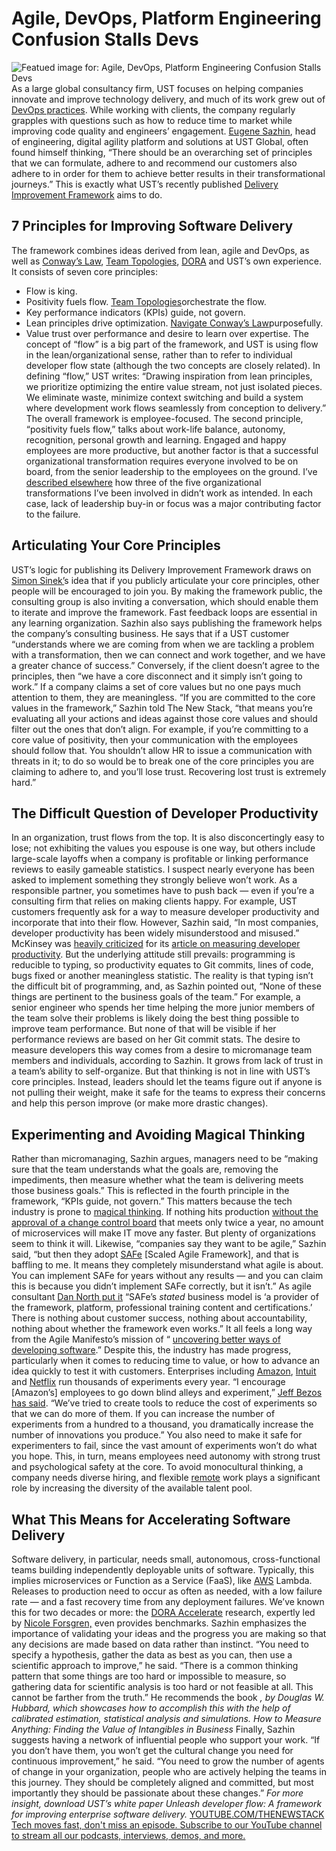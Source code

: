# Agile, DevOps, Platform Engineering Confusion Stalls Devs
![Featued image for: Agile, DevOps, Platform Engineering Confusion Stalls Devs](https://cdn.thenewstack.io/media/2024/04/8efa7c7e-software-development-elevate-flow-1024x576.jpg)
As a large global consultancy firm, UST focuses on helping companies innovate and improve technology delivery, and much of its work grew out of
[DevOps practices](https://roadmap.sh/devops). While working with clients, the company regularly grapples with questions such as how to reduce time to market while improving code quality and engineers’ engagement. [Eugene Sazhin](https://www.linkedin.com/in/eugene-sazhin-b12a753/), head of engineering, digital agility platform and solutions at UST Global, often found himself thinking, “There should be an overarching set of principles that we can formulate, adhere to and recommend our customers also adhere to in order for them to achieve better results in their transformational journeys.”
This is exactly what UST’s recently published
[Delivery Improvement Framework](https://www.ust.com/en/delivery-improvement-framework) aims to do.
## 7 Principles for Improving Software Delivery
The framework combines ideas derived from lean, agile and DevOps, as well as
[Conway’s Law](https://www.melconway.com/Home/Committees_Paper.html), [Team Topologies](https://teamtopologies.com), [DORA](https://thenewstack.io/google-says-you-might-be-doing-dora-metrics-wrong/) and UST’s own experience. It consists of seven core principles:
- Flow is king.
- Positivity fuels flow.
[Team Topologies](https://thenewstack.io/how-team-topologies-supports-platform-engineering/)orchestrate the flow.
- Key performance indicators (KPIs) guide, not govern.
- Lean principles drive optimization.
[Navigate Conway’s Law](https://thenewstack.io/context-reversing-conways-law-for-superior-service-management/)purposefully.
- Value trust over performance and desire to learn over expertise.
The concept of “flow” is a big part of the framework, and UST is using flow in the lean/organizational sense, rather than to refer to individual developer flow state (although the two concepts are closely related). In defining “flow,” UST writes:
“Drawing inspiration from lean principles, we prioritize optimizing the entire value stream, not just isolated pieces. We eliminate waste, minimize context switching and build a system where development work flows seamlessly from conception to delivery.”
The overall framework is employee-focused. The second principle, “positivity fuels flow,” talks about work-life balance, autonomy, recognition, personal growth and learning. Engaged and happy employees are more productive, but another factor is that a successful organizational transformation requires everyone involved to be on board, from the senior leadership to the employees on the ground. I’ve
[described elsewhere](https://blog.container-solutions.com/why-run-thousands-of-failed-experiments) how three of the five organizational transformations I’ve been involved in didn’t work as intended. In each case, lack of leadership buy-in or focus was a major contributing factor to the failure.
## Articulating Your Core Principles
UST’s logic for publishing its Delivery Improvement Framework draws on
[Simon Sinek’](https://www.youtube.com/@SimonSinek)s idea that if you publicly articulate your core principles, other people will be encouraged to join you. By making the framework public, the consulting group is also inviting a conversation, which should enable them to iterate and improve the framework. Fast feedback loops are essential in any learning organization.
Sazhin also says publishing the framework helps the company’s consulting business. He says that if a UST customer “understands where we are coming from when we are tackling a problem with a transformation, then we can connect and work together, and we have a greater chance of success.” Conversely, if the client doesn’t agree to the principles, then “we have a core disconnect and it simply isn’t going to work.”
If a company claims a set of core values but no one pays much attention to them, they are meaningless. “If you are committed to the core values in the framework,” Sazhin told The New Stack, “that means you’re evaluating all your actions and ideas against those core values and should filter out the ones that don’t align. For example, if you’re committing to a core value of positivity, then your communication with the employees should follow that. You shouldn’t allow HR to issue a communication with threats in it; to do so would be to break one of the core principles you are claiming to adhere to, and you’ll lose trust. Recovering lost trust is extremely hard.”
## The Difficult Question of Developer Productivity
In an organization, trust flows from the top. It is also disconcertingly easy to lose; not exhibiting the values you espouse is one way, but others include large-scale layoffs when a company is profitable or linking performance reviews to easily gameable statistics.
I suspect nearly everyone has been asked to implement something they strongly believe won’t work. As a responsible partner, you sometimes have to push back — even if you’re a consulting firm that relies on making clients happy. For example, UST customers frequently ask for a way to measure developer productivity and incorporate that into their flow. However, Sazhin said, “In most companies, developer productivity has been widely misunderstood and misused.”
McKinsey was
[heavily ](https://dannorth.net/mckinsey-review/) [criticized](https://leaddev.com/process/what-mckinsey-got-wrong-about-developer-productivity) for its [article on measuring developer productivity](https://www.mckinsey.com/industries/technology-media-and-telecommunications/our-insights/yes-you-can-measure-software-developer-productivity). But the underlying attitude still prevails: programming is reducible to typing, so productivity equates to Git commits, lines of code, bugs fixed or another meaningless statistic. The reality is that typing isn’t the difficult bit of programming, and, as Sazhin pointed out, “None of these things are pertinent to the business goals of the team.”
For example, a senior engineer who spends her time helping the more junior members of the team solve their problems is likely doing the best thing possible to improve team performance. But none of that will be visible if her performance reviews are based on her Git commit stats.
The desire to measure developers this way comes from a desire to micromanage team members and individuals, according to Sazhin. It grows from lack of trust in a team’s ability to self-organize. But that thinking is not in line with UST’s core principles. Instead, leaders should let the teams figure out if anyone is not pulling their weight, make it safe for the teams to express their concerns and help this person improve (or make more drastic changes).
## Experimenting and Avoiding Magical Thinking
Rather than micromanaging, Sazhin argues, managers need to be “making sure that the team understands what the goals are, removing the impediments, then measure whether what the team is delivering meets those business goals.” This is reflected in the fourth principle in the framework, “KPIs guide, not govern.”
This matters because the tech industry is prone to
[magical thinking](https://blog.container-solutions.com/magical-thinking-and-cloud-native). If nothing hits production [without the approval of a change control board](https://www.youtube.com/watch?v=7bvQXb3Nv0E) that meets only twice a year, no amount of microservices will make IT move any faster. But plenty of organizations seem to think it will.
Likewise, “companies say they want to be agile,” Sazhin said, “but then they adopt
[SAFe](https://thenewstack.io/search-best-agile-framework-safe-less-another/) [Scaled Agile Framework], and that is baffling to me. It means they completely misunderstand what agile is about. You can implement SAFe for years without any results — and you can claim this is because you didn’t implement SAFe correctly, but it isn’t.”
As agile consultant
[Dan North put it](https://www.linkedin.com/feed/update/urn:li:activity:7177960246332510209/) “SAFe’s *stated* business model is ‘a provider of the framework, platform, professional training content and certifications.’ There is nothing about customer success, nothing about accountability, nothing about whether the framework even works.” It all feels a long way from the Agile Manifesto’s mission of “ [uncovering better ways of developing software](https://agilemanifesto.org).”
Despite this, the industry has made progress, particularly when it comes to reducing time to value, or how to advance an idea quickly to test it with customers.
Enterprises including
[Amazon](https://www.sec.gov/Archives/edgar/data/1018724/000119312514137753/d702518dex991.htm), [Intuit](https://thenewstack.io/how-intuits-platform-engineering-team-chose-an-app-definition/) and [Netflix](https://www.kdd.org/kdd2016/papers/files/adp0945-xieA.pdf) run thousands of experiments every year. “I encourage [Amazon’s] employees to go down blind alleys and experiment,” [Jeff Bezos has said](https://www.forbes.com/sites/innovatorsdna/2013/08/14/the-secret-to-unleashing-genius/?sh=7555d1f7361c). “We’ve tried to create tools to reduce the cost of experiments so that we can do more of them. If you can increase the number of experiments from a hundred to a thousand, you dramatically increase the number of innovations you produce.”
You also need to make it safe for experimenters to fail, since the vast amount of experiments won’t do what you hope. This, in turn, means employees need autonomy with strong trust and psychological safety at the core. To avoid monocultural thinking, a company needs diverse hiring, and flexible
[remote](https://www.conissaunce.com/presentations.html#remote-working-approaches) work plays a significant role by increasing the diversity of the available talent pool.
## What This Means for Accelerating Software Delivery
Software delivery, in particular, needs small, autonomous, cross-functional teams building independently deployable units of software. Typically, this implies microservices or Function as a Service (FaaS), like
[AWS](https://aws.amazon.com/?utm_content=inline+mention) Lambda. Releases to production need to occur as often as needed, with a low failure rate — and a fast recovery time from any deployment failures. We’ve known this for two decades or more: the [DORA Accelerate](https://thenewstack.io/google-says-you-might-be-doing-dora-metrics-wrong/) research, expertly led by [Nicole Forsgren,](https://nicolefv.com) even provides benchmarks.
Sazhin emphasizes the importance of validating your ideas and the progress you are making so that any decisions are made based on data rather than instinct. “You need to specify a hypothesis, gather the data as best as you can, then use a scientific approach to improve,” he said. “There is a common thinking pattern that some things are too hard or impossible to measure, so gathering data for scientific analysis is too hard or not feasible at all. This cannot be farther from the truth.” He recommends the book
*, by Douglas W. Hubbard, which showcases how to accomplish this with the help of calibrated estimation, statistical analysis and simulations. How to Measure Anything: Finding the Value of Intangibles in Business*
Finally, Sazhin suggests having a network of influential people who support your work. “If you don’t have them, you won’t get the cultural change you need for continuous improvement,” he said. “You need to grow the number of agents of change in your organization, people who are actively helping the teams in this journey. They should be completely aligned and committed, but most importantly they should be passionate about these changes.”
*For more insight, download UST’s white paper Unleash developer flow: A framework for improving enterprise software delivery.* [
YOUTUBE.COM/THENEWSTACK
Tech moves fast, don't miss an episode. Subscribe to our YouTube
channel to stream all our podcasts, interviews, demos, and more.
](https://youtube.com/thenewstack?sub_confirmation=1)